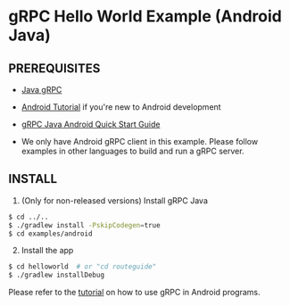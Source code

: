 gRPC Hello World Example (Android Java)
========================

PREREQUISITES
-------------
- [Java gRPC](https://github.com/grpc/grpc-java)

- [Android Tutorial](https://developer.android.com/training/basics/firstapp/index.html) if you're new to Android development

- [gRPC Java Android Quick Start Guide](http://www.grpc.io/docs/quickstart/android.html)

- We only have Android gRPC client in this example. Please follow examples in other languages to build and run a gRPC server.

INSTALL
-------

1. (Only for non-released versions) Install gRPC Java
```sh
$ cd ../..
$ ./gradlew install -PskipCodegen=true
$ cd examples/android
```

2. Install the app
```sh
$ cd helloworld  # or "cd routeguide"
$ ./gradlew installDebug
```

Please refer to the
[tutorial](http://www.grpc.io/docs/tutorials/basic/android.html) on
how to use gRPC in Android programs.
